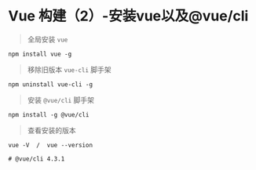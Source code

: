 # Vue 构建（2）-安装vue以及@vue/cli

> 全局安装 `vue`

```shell
npm install vue -g
```

> 移除旧版本 `vue-cli` 脚手架

```shell
npm uninstall vue-cli -g
```

> 安装 `@vue/cli` 脚手架

```shell
npm install -g @vue/cli
```

> 查看安装的版本

```shell
vue -V  /  vue --version

# @vue/cli 4.3.1
```